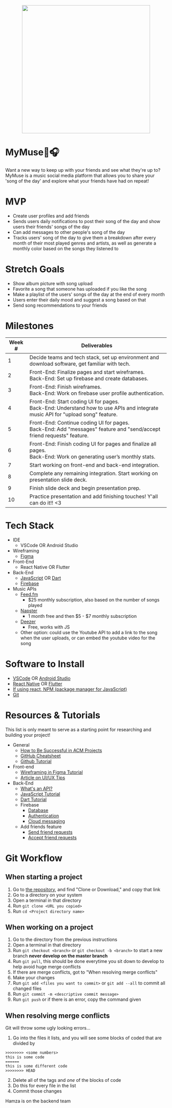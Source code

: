 <p align="center">
<img src="https://64.media.tumblr.com/2248bb1808b32038f6d427b6e573104d/tumblr_mwvyon1D6U1qenwiuo3_400.gifv" width="400">
  </p>
  
# MyMuse🎵🎧
Want a new way to keep up with your friends and see what they're up to? MyMuse is a music social media platform that allows you to share your 'song of the day' and explore what your friends have had on repeat!

# MVP

- Create user profiles and add friends
- Sends users daily notifications to post their song of the day and show users their friends' songs of the day
- Can add messages to other people's song of the day
- Tracks users' song of the day to give them a breakdown after every month of their most played genres and artists, as well as generate a monthly color based on the songs they listened to

# Stretch Goals

- Show album picture with song upload
- Favorite a song that someone has uploaded if you like the song
- Make a playlist of the users' songs of the day at the end of every month
- Users enter their daily mood and suggest a song based on that
- Send song recommendations to your friends

# Milestones

| Week # | Deliverables                                                                                                                       |
| ------ | ---------------------------------------------------------------------------------------------------------------------------------- |
| 1      | Decide teams and tech stack, set up environment and download software, get familiar with tech.                                     |
| 2      | Front-End: Finalize pages and start wireframes.<br />Back-End: Set up firebase and create databases.                               |
| 3      | Front-End: Finish wireframes.<br />Back-End: Work on firebase user profile authentication.                                         |
| 4      | Front-End: Start coding UI for pages.<br />Back-End: Understand how to use APIs and integrate music API for "upload song" feature. |
| 5      | Front-End: Continue coding UI for pages.<br />Back-End: Add "messages" feature and "send/accept friend requests" feature.          |
| 6      | Front-End: Finish coding UI for pages and finalize all pages. <br />Back-End: Work on generating user’s monthly stats.             |
| 7      | Start working on front-end and back-end integration.                                                                               |
| 8      | Complete any remaining integration. Start working on presentation slide deck.                                                      |
| 9      | Finish slide deck and begin presentation prep.                                                                                     |
| 10     | Practice presentation and add finishing touches! Y'all can do it!! <3                                                              |

# Tech Stack

- IDE
  - VSCode OR Android Studio
- Wireframing
  - [Figma](https://www.figma.com)
- Front-End
  - React Native OR Flutter
- Back-End
  - [JavaScript](https://developer.mozilla.org/en-US/docs/Web/JavaScript) OR [Dart](https://dart.dev/guides)
  - [Firebase](https://firebase.google.com)
- Music APIs
  - [Feed.fm](https://www.feed.fm/music-api)
    - $25 monthly subscription, also based on the number of songs played
  - [Napster](https://developer.prod.napster.com/)
    - 1 month free and then $5 - $7 monthly subscription
  - [Deezer](https://rapidapi.com/deezerdevs/api/deezer-1)
    - Free, works with JS
  - Other option: could use the Youtube API to add a link to the song when the user uploads, or can embed the youtube video for the song

# Software to Install

- [VSCode](https://code.visualstudio.com/download) OR [Android Studio](https://developer.android.com/studio/?gclid=CjwKCAjw1ICZBhAzEiwAFfvFhOI2mIVEdKQy8u5hDkP2mG216Ll84NxMqnrRxqC5zJ5piPUV05VrxRoCTx0QAvD_BwE&gclsrc=aw.ds)
- [React Native](https://reactnative.dev/docs/environment-setup) OR [Flutter](https://docs.flutter.dev/get-started/install)
- [If using react, NPM (package manager for JavaScript)](https://www.npmjs.com)
- [Git](https://git-scm.com/downloads)

# Resources & Tutorials

This list is only meant to serve as a starting point for researching and building your project!

- General
  - [How to Be Successful in ACM Projects](https://docs.google.com/document/d/18Zi3DrKG5e6g5Bojr8iqxIu6VIGl86YBSFlsnJnlM88)
  - [GitHub Cheatsheet](https://education.github.com/git-cheat-sheet-education.pdf)
  - [Github Tutorial](https://youtu.be/USjZcfj8yxE)
- Front-end
  - [Wireframing in Figma Tutorial](https://www.youtube.com/watch?v=FTFaQWZBqQ8)
  - [Article on UI/UX Tips](https://www.uxpin.com/studio/blog/guide-design-consistency-best-practices-ui-ux-designers/)
- Back-End
  - [What's an API?](https://www.youtube.com/watch?v=SLwpqD8n3d0)
  - [JavaScript Tutorial](https://www.youtube.com/watch?v=W6NZfCO5SIk)
  - [Dart Tutorial](https://www.youtube.com/watch?v=veMhOYRib9o)
  - Firebase
    - [Database](https://firebase.google.com/docs/database)
    - [Authentication](https://firebase.google.com/docs/auth)
    - [Cloud messaging](https://firebase.google.com/docs/cloud-messaging)
  - Add friends feature
    - [Send friend requests](https://youtu.be/iNamDuGAfhQ)
    - [Accept friend requests](https://youtu.be/PTAyxkCl7g4)

# Git Workflow

## When starting a project

1. Go to [the repository](https://github.com/acm-projects/MyMuse), and find "Clone or Download," and copy that link
1. Go to a directory on your system
1. Open a terminal in that directory
1. Run `git clone <URL you copied>`
1. Run `cd <Project directory name>`

## When working on a project

1. Go to the directory from the previous instructions
1. Open a terminal in that directory
1. Run `git checkout <branch>` or `git checkout -b <branch>` to start a new branch **never develop on the master branch**
1. Run `git pull`, this should be done everytime you sit down to develop to help avoid huge merge conflicts
1. If there are merge conflicts, got to "When resolving merge conflicts"
1. Make your changes
1. Run `git add <files you want to commit>` or `git add --all` to commit all changed files
1. Run `git commit -m <descriptive commit message>`
1. Run `git push` or if there is an error, copy the command given

## When resolving merge conflicts

Git will throw some ugly looking errors...

1. Go into the files it lists, and you will see some blocks of coded that are divided by

```
>>>>>>>> <some numbers>
this is some code
======
this is some different code
>>>>>>>> HEAD
```

2. Delete all of the tags and _one_ of the blocks of code
3. Do this for every file in the list
4. Commit those changes

Hamza is on the backend team
